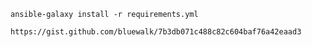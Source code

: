 `ansible-galaxy install -r requirements.yml`

`https://gist.github.com/bluewalk/7b3db071c488c82c604baf76a42eaad3`